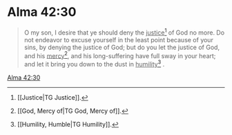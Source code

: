 # Alma 42:30

> O my son, I desire that ye should deny the <u>justice</u>[^a] of God no more. Do not endeavor to excuse yourself in the least point because of your sins, by denying the justice of God; but do you let the justice of God, and his <u>mercy</u>[^b], and his long-suffering have full sway in your heart; and let it bring you down to the dust in <u>humility</u>[^c] .

[Alma 42:30](https://www.churchofjesuschrist.org/study/scriptures/bofm/alma/42?lang=eng&id=p30#p30)


[^a]: [[Justice|TG Justice]].  
[^b]: [[God, Mercy of|TG God, Mercy of]].  
[^c]: [[Humility, Humble|TG Humility]].  
